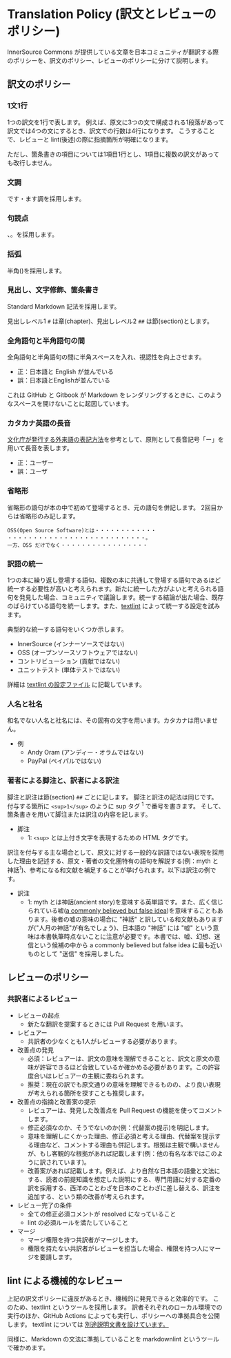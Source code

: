 # Translation Policy (訳文とレビューのポリシー)

InnerSource Commons が提供している文章を日本コミュニティが翻訳する際のポリシーを、訳文のポリシー、レビューのポリシーに分けて説明します。

## 訳文のポリシー

### 1文1行

1つの訳文を1行で表します。
例えば、原文に3つの文で構成される1段落があって訳文では4つの文にするとき、訳文での行数は4行になります。
こうすることで、レビューと lint(後述)の際に指摘箇所が明確になります。

ただし、箇条書きの項目については1項目1行とし、1項目に複数の訳文があっても改行しません。

### 文調

です・ます調を採用します。

### 句読点

、。を採用します。

### 括弧

半角()を採用します。

### 見出し、文字修飾、箇条書き

Standard Markdown 記法を採用します。

見出しレベル1 `#` は章(chapter)、見出しレベル2 `##` は節(section)とします。

### 全角語句と半角語句の間

全角語句と半角語句の間に半角スペースを入れ、視認性を向上させます。

- 正：日本語と English が並んでいる
- 誤：日本語とEnglishが並んでいる

これは GitHub と Gitbook が Markdown をレンダリングするときに、このようなスペースを開けないことに起因しています。

### カタカナ英語の長音

[文化庁が発行する外来語の表記方法](https://www.bunka.go.jp/kokugo_nihongo/sisaku/joho/joho/kijun/naikaku/gairai/honbun06.html)を参考として、原則として長音記号「ー」を用いて長音を表します。

- 正：ユーザー
- 誤：ユーザ

### 省略形

省略形の語句が本の中で初めて登場するとき、元の語句を併記します。
2回目からは省略形のみ記します。

```
OSS(Open Source Software)とは・・・・・・・・・・・・
・・・・・・・・・・・・・・・・・・・・・・・・・・・。
一方、OSS だけでなく・・・・・・・・・・・・・・・・・
```

### 訳語の統一

1つの本に繰り返し登場する語句、複数の本に共通して登場する語句であるほど統一する必要性が高いと考えられます。新たに統一した方がよいと考えられる語句を発見した場合、コミュニティで議論します。統一する結論が出た場合、既存のばらけている語句を統一します。また、[textlint](textlint/README.md) によって統一する設定を試みます。

典型的な統一する語句をいくつか示します。

- InnerSource (インナーソースではない)
- OSS (オープンソースソフトウェアではない)
- コントリビューション (貢献ではない)
- ユニットテスト (単体テストではない)

詳細は [textlint の設定ファイル](textlint/rules.yml) に記載しています。

### 人名と社名

和名でない人名と社名には、その固有の文字を用います。カタカナは用いません。

- 例
    - Andy Oram (アンディー・オラムではない)
    - PayPal (ペイパルではない)

### 著者による脚注と、訳者による訳注

脚注と訳注は節(section) `##` ごとに記します。
脚注と訳注の記法は同じです。
付与する箇所に `<sup>1</sup>` のように sup タグ <sup>1</sup> で番号を書きます。
そして、箇条書きを用いて脚注または訳注の内容を記します。

- 脚注
    - 1: `<sup>` とは上付き文字を表現するための HTML タグです。

訳注を付与する主な場合として、原文に対する一般的な訳語ではない表現を採用した理由を記述する、原文・著者の文化圏特有の語句を解説する(例：myth と神話<sup>1</sup>)、参考になる和文献を補足することが挙げられます。以下は訳注の例です。

- 訳注
    - 1: myth とは神話(ancient story)を意味する英単語です。また、広く信じられている嘘([a commonly believed but false idea](https://dictionary.cambridge.org/dictionary/english/myth))を意味することもあります。後者の嘘の意味の場合に "神話" と訳している和文献もありますが("人月の神話"が有名でしょう)、日本語の "神話" には "嘘" という意味は本書執筆時点ないことに注意が必要です。本書では、嘘、幻想、迷信という候補の中から a commonly believed but false idea に最も近いものとして "迷信" を採用しました。

## レビューのポリシー

### 共訳者によるレビュー

- レビューの起点
    - 新たな翻訳を提案するときには Pull Request を用います。
- レビュアー
    - 共訳者の少なくとも1人がレビューする必要があります。
- 改善点の発見
    - 必須：レビュアーは、訳文の意味を理解できることと、訳文と原文の意味が許容できるほど合致しているか確かめる必要があります。この許容度合いはレビュアーの主観に委ねられます。
    - 推奨：現在の訳でも原文通りの意味を理解できるものの、より良い表現が考えられる箇所を探すことも推奨します。
- 改善点の指摘と改善案の提示
    - レビュアーは、発見した改善点を Pull Request の機能を使ってコメントします。
    - 修正必須なのか、そうでないのか(例：代替案の提示)を明記します。
    - 意味を理解しにくかった理由、修正必須と考える理由、代替案を提示する理由など、コメントする理由も併記します。根拠は主観で構いませんが、もし客観的な根拠があれば記載します(例：他の有名な本ではこのように訳されています)。
    - 改善案があれば記載します。例えば、より自然な日本語の語彙と文法にする、読者の前提知識を想定した説明にする、専門用語に対する定番の訳を採用する、西洋のことわざを日本のことわざに差し替える、訳注を追加する、という類の改善が考えられます。
- レビュー完了の条件
    - 全ての修正必須コメントが resolved になっていること
    - lint の必須ルールを満たしていること
- マージ
    - マージ権限を持つ共訳者がマージします。
    - 権限を持たない共訳者がレビューを担当した場合、権限を持つ人にマージを要請します。

## lint による機械的なレビュー

上記の訳文ポリシーに違反があるとき、機械的に発見できると効率的です。
このため、textlint というツールを採用します。
訳者それぞれのローカル環境での実行のほか、GitHub Actions によっても実行し、ポリシーへの準拠具合を公開します。
textlint については [別途説明文書を設けています。](textlint/README.md)

同様に、Markdown の文法に準拠していることを markdownlint というツールで確かめます。
